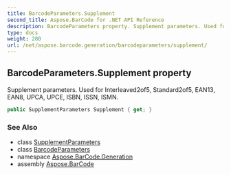 ```yaml
---
title: BarcodeParameters.Supplement
second_title: Aspose.BarCode for .NET API Reference
description: BarcodeParameters property. Supplement parameters. Used for Interleaved2of5 Standard2of5 EAN13 EAN8 UPCA UPCE ISBN ISSN ISMN
type: docs
weight: 280
url: /net/aspose.barcode.generation/barcodeparameters/supplement/
---
```

## BarcodeParameters.Supplement property

Supplement parameters. Used for Interleaved2of5, Standard2of5, EAN13, EAN8, UPCA, UPCE, ISBN, ISSN, ISMN.

```csharp
public SupplementParameters Supplement { get; }
```

### See Also

* class [SupplementParameters](../../supplementparameters/)
* class [BarcodeParameters](../)
* namespace [Aspose.BarCode.Generation](../../../aspose.barcode.generation/)
* assembly [Aspose.BarCode](../../../)



